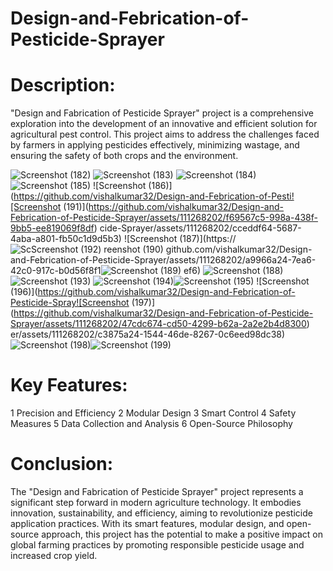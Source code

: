 # Design-and-Febrication-of-Pesticide-Sprayer

# Description:

 "Design and Fabrication of Pesticide Sprayer" project is a comprehensive exploration into the development of an innovative and efficient solution for agricultural pest control. This project aims to address the challenges faced by farmers in applying pesticides effectively, minimizing wastage, and ensuring the safety of both crops and the environment.


![Screenshot (182)](https://github.com/vishalkumar32/Design-and-Febrication-of-Pesticide-Sprayer/assets/111268202/2d0509ee-422e-4e36-8fdf-dc2eefe10b20)
![Screenshot (183)](https://github.com/vishalkumar32/Design-and-Febrication-of-Pesticide-Sprayer/assets/111268202/94ed641a-7e74-4723-8691-ca590724067c)
![Screenshot (184)](https://github.com/vishalkumar32/Design-and-Febrication-of-Pesticide-Sprayer/assets/111268202/3bb178cb-82e7-4a7e-8645-09be062c2f4d)
![Screenshot (185)](https://github.com/vishalkumar32/Design-and-Febrication-of-Pesticide-Sprayer/assets/111268202/4878ba23-9f9a-472e-b72b-ce7a80d12eb7)
![Screenshot (186)](https://github.com/vishalkumar32/Design-and-Febrication-of-Pesti![Screenshot (191)](https://github.com/vishalkumar32/Design-and-Febrication-of-Pesticide-Sprayer/assets/111268202/f69567c5-998a-438f-9bb5-ee819069f8df)
cide-Sprayer/assets/111268202/cceddf64-5687-4aba-a801-fb50c1d9d5b3)
![Screenshot (187)](https://![Sc![Screenshot (192)](https://github.com/vishalkumar32/Design-and-Febrication-of-Pesticide-Sprayer/assets/111268202/044df90f-a8ce-4eb6-bfb8-61b0bba45f7c)
reenshot (190)](https://github.com/vishalkumar32/Design-and-Febrication-of-Pesticide-Sprayer/assets/111268202/e370eea3-af94-417a-88d3-005abab9b4f0)
github.com/vishalkumar32/Design-and-Febrication-of-Pesticide-Sprayer/assets/111268202/a9966a24-7ea6-42c0-917c-b0d56f8f1![Screenshot (189)](https://github.com/vishalkumar32/Design-and-Febrication-of-Pesticide-Sprayer/assets/111268202/955d390c-0ffc-4ac5-922c-9660b3bb451a)
ef6)
![Screenshot (188)](https://github.com/vishalkumar32/Design-and-Febrication-of-Pesticide-Sprayer/assets/111268202/6606ad70-42ee-45d6-8a2c-6ca0d8ec6252)![Screenshot (193)](https://github.com/vishalkumar32/Design-and-Febrication-of-Pesticide-Sprayer/assets/111268202/0685e3d2-d57d-4c56-8c42-a07b48e91d47)
![Screenshot (194)](https://github.com/vishalkumar32/Design-and-Febrication-of-Pesticide-Sprayer/assets/111268202/d54dd502-baad-4214-9214-d913a15dd44a)![Screenshot (195)](https://github.com/vishalkumar32/Design-and-Febrication-of-Pesticide-Sprayer/assets/111268202/dc673911-c039-4285-a15e-0351ea2aebf6)
![Screenshot (196)](https://github.com/vishalkumar32/Design-and-Febrication-of-Pesticide-Spray![Screenshot (197)](https://github.com/vishalkumar32/Design-and-Febrication-of-Pesticide-Sprayer/assets/111268202/47cdc674-cd50-4299-b62a-2a2e2b4d8300)
er/assets/111268202/c3875a24-1544-46de-8267-0c6eed98dc38)
![Screenshot (198)](https://github.com/vishalkumar32/Design-and-Febrication-of-Pesticide-Sprayer/assets/111268202/010f251b-dcf6-48ce-9579-f0c83bdd9fdc)![Screenshot (199)](https://github.com/vishalkumar32/Design-and-Febrication-of-Pesticide-Sprayer/assets/111268202/a664a7a3-9b23-40f4-9f0a-64516960577f)

# Key Features:
1 Precision and Efficiency
2 Modular Design
3 Smart Control
4 Safety Measures
5 Data Collection and Analysis
6 Open-Source Philosophy

# Conclusion:

The "Design and Fabrication of Pesticide Sprayer" project represents a significant step forward in modern agriculture technology. It embodies innovation, sustainability, and efficiency, aiming to revolutionize pesticide application practices. With its smart features, modular design, and open-source approach, this project has the potential to make a positive impact on global farming practices by promoting responsible pesticide usage and increased crop yield.

